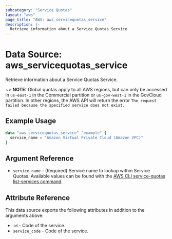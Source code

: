 ```yaml
---
subcategory: "Service Quotas"
layout: "aws"
page_title: "AWS: aws_servicequotas_service"
description: |-
  Retrieve information about a Service Quotas Service
---
```


# Data Source: aws_servicequotas_service

Retrieve information about a Service Quotas Service.

~> **NOTE:** Global quotas apply to all AWS regions, but can only be accessed in `us-east-1` in the Commercial partition or `us-gov-west-1` in the GovCloud partition. In other regions, the AWS API will return the error `The request failed because the specified service does not exist.`

## Example Usage

```terraform
data "aws_servicequotas_service" "example" {
  service_name = "Amazon Virtual Private Cloud (Amazon VPC)"
}
```

## Argument Reference

* `service_name` - (Required) Service name to lookup within Service Quotas. Available values can be found with the [AWS CLI service-quotas list-services command](https://docs.aws.amazon.com/cli/latest/reference/service-quotas/list-services.html).

## Attribute Reference

This data source exports the following attributes in addition to the arguments above:

* `id` - Code of the service.
* `service_code` - Code of the service.
